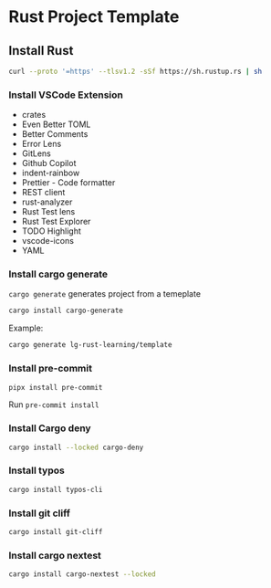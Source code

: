 # Rust Project Template

## Install Rust

```bash
curl --proto '=https' --tlsv1.2 -sSf https://sh.rustup.rs | sh
```

### Install VSCode Extension

- crates
- Even Better TOML
- Better Comments
- Error Lens
- GitLens
- Github Copilot
- indent-rainbow
- Prettier - Code formatter
- REST client
- rust-analyzer
- Rust Test lens
- Rust Test Explorer
- TODO Highlight
- vscode-icons
- YAML

### Install cargo generate

`cargo generate` generates project from a temeplate 

```bash
cargo install cargo-generate
```

Example:

```bash
cargo generate lg-rust-learning/template
```

### Install pre-commit

```bash
pipx install pre-commit
```

Run `pre-commit install`

### Install Cargo deny

```bash
cargo install --locked cargo-deny
```

### Install typos

```bash
cargo install typos-cli
```

### Install git cliff

```bash
cargo install git-cliff
```

### Install cargo nextest

```bash
cargo install cargo-nextest --locked
```
